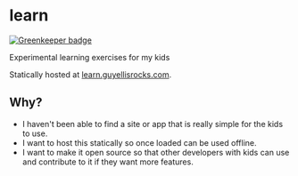 # learn

[![Greenkeeper badge](https://badges.greenkeeper.io/guyellis/learn.svg)](https://greenkeeper.io/)

Experimental learning exercises for my kids

Statically hosted at [learn.guyellisrocks.com](http://learn.guyellisrocks.com).

## Why?

* I haven't been able to find a site or app that is really simple for the kids to use.
* I want to host this statically so once loaded can be used offline.
* I want to make it open source so that other developers with kids can use and contribute to it if they want more features.
